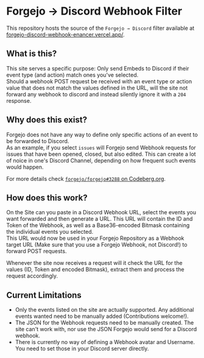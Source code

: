 # Forgejo → Discord Webhook Filter

This repository hosts the source of the `Forgejo → Discord` filter available at [forgejo-discord-webhook-enancer.vercel.app/](https://forgejo-discord-webhook-enancer.vercel.app/).

## What is this?

This site serves a specific purpose: Only send Embeds to Discord if their event type (and action) match ones you've selected.  
Should a webhook POST request be received with an event type or action value that does not match the values defined in the URL, will the site not forward any webhook to discord and instead silently ignore it with a `204` response.

## Why does this exist?

Forgejo does not have any way to define only specific actions of an event to be forwarded to Discord.  
As an example, if you select `issues` will Forgejo send Webhook requests for issues that have been opened, closed, but also edited. This can create a lot of noice in one's Discord Channel, depending on how frequent such events would happen.

For more details check [`forgejo/forgejo#3288` on Codeberg.org](https://codeberg.org/forgejo/forgejo/issues/3288).

## How does this work?

On the Site can you paste in a Discord Webhook URL, select the events you want forwarded and then generate a URL. This URL will contain the ID and Token of the Webhook, as well as a Base36-encoded Bitmask containing the individual events you selected.  
This URL would now be used in your Forgejo Repository as a Webhook target URL (Make sure that you use a Forgejo Webhook, not Discord!) to forward POST requests.

Whenever the site now receives a request will it check the URL for the values (ID, Token and encoded Bitmask), extract them and process the request accordingly.

## Current Limitations

- Only the events listed on the site are actually supported. Any additional events wanted need to be manually added (Contributions welcome!).
- The JSON for the Webhook requests need to be manually created. The site can't work with, nor use the JSON Forgejo would send for a Discord webhook.
- There is currently no way of defining a Webhook avatar and Username. You need to set those in your Discord server directly.
